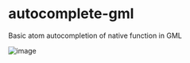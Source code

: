 # autocomplete-gml
Basic atom autocompletion of native function in GML

![image](https://cloud.githubusercontent.com/assets/6304200/12626924/21e2df78-c533-11e5-90c4-03f4eaa6e895.png)
